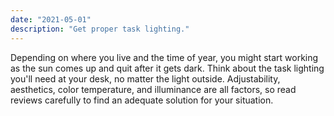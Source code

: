 ```yaml
---
date: "2021-05-01"
description: "Get proper task lighting."
---
```


Depending on where you live and the time of year, you might start working as the sun comes up and quit after it gets dark. Think about the task lighting you'll need at your desk, no matter the light outside. Adjustability, aesthetics, color temperature, and illuminance are all factors, so read reviews carefully to find an adequate solution for your situation.